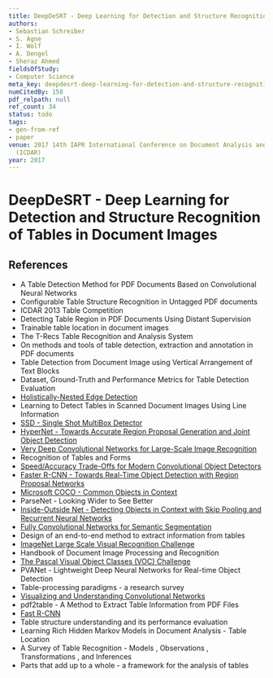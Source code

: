 ```yaml
---
title: DeepDeSRT - Deep Learning for Detection and Structure Recognition of Tables in Document Images
authors:
- Sebastian Schreiber
- S. Agne
- I. Wolf
- A. Dengel
- Sheraz Ahmed
fieldsOfStudy:
- Computer Science
meta_key: deepdesrt-deep-learning-for-detection-and-structure-recognition-of-tables-in-document-images
numCitedBy: 158
pdf_relpath: null
ref_count: 34
status: todo
tags:
- gen-from-ref
- paper
venue: 2017 14th IAPR International Conference on Document Analysis and Recognition
  (ICDAR)
year: 2017
---
```


# DeepDeSRT - Deep Learning for Detection and Structure Recognition of Tables in Document Images

## References

- A Table Detection Method for PDF Documents Based on Convolutional Neural Networks
- Configurable Table Structure Recognition in Untagged PDF documents
- ICDAR 2013 Table Competition
- Detecting Table Region in PDF Documents Using Distant Supervision
- Trainable table location in document images
- The T-Recs Table Recognition and Analysis System
- On methods and tools of table detection, extraction and annotation in PDF documents
- Table Detection from Document Image using Vertical Arrangement of Text Blocks
- Dataset, Ground-Truth and Performance Metrics for Table Detection Evaluation
- [Holistically-Nested Edge Detection](./holistically-nested-edge-detection.md)
- Learning to Detect Tables in Scanned Document Images Using Line Information
- [SSD - Single Shot MultiBox Detector](./ssd-single-shot-multibox-detector.md)
- [HyperNet - Towards Accurate Region Proposal Generation and Joint Object Detection](./hypernet-towards-accurate-region-proposal-generation-and-joint-object-detection.md)
- [Very Deep Convolutional Networks for Large-Scale Image Recognition](./very-deep-convolutional-networks-for-large-scale-image-recognition.md)
- Recognition of Tables and Forms
- [Speed/Accuracy Trade-Offs for Modern Convolutional Object Detectors](./speed-accuracy-trade-offs-for-modern-convolutional-object-detectors.md)
- [Faster R-CNN - Towards Real-Time Object Detection with Region Proposal Networks](./faster-r-cnn-towards-real-time-object-detection-with-region-proposal-networks.md)
- [Microsoft COCO - Common Objects in Context](./microsoft-coco-common-objects-in-context.md)
- ParseNet - Looking Wider to See Better
- [Inside-Outside Net - Detecting Objects in Context with Skip Pooling and Recurrent Neural Networks](./inside-outside-net-detecting-objects-in-context-with-skip-pooling-and-recurrent-neural-networks.md)
- [Fully Convolutional Networks for Semantic Segmentation](./fully-convolutional-networks-for-semantic-segmentation.md)
- Design of an end-to-end method to extract information from tables
- [ImageNet Large Scale Visual Recognition Challenge](./imagenet-large-scale-visual-recognition-challenge.md)
- Handbook of Document Image Processing and Recognition
- [The Pascal Visual Object Classes (VOC) Challenge](./the-pascal-visual-object-classes-voc-challenge.md)
- PVANet - Lightweight Deep Neural Networks for Real-time Object Detection
- Table-processing paradigms - a research survey
- [Visualizing and Understanding Convolutional Networks](./visualizing-and-understanding-convolutional-networks.md)
- pdf2table - A Method to Extract Table Information from PDF Files
- [Fast R-CNN](./fast-r-cnn.md)
- Table structure understanding and its performance evaluation
- Learning Rich Hidden Markov Models in Document Analysis - Table Location
- A Survey of Table Recognition - Models , Observations , Transformations , and Inferences
- Parts that add up to a whole - a framework for the analysis of tables
